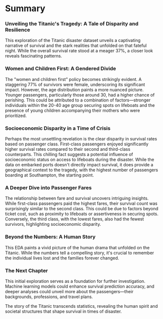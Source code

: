 # Summary

### Unveiling the Titanic's Tragedy: A Tale of Disparity and Resilience

This exploration of the Titanic disaster dataset unveils a captivating narrative of survival and the stark realities that unfolded on that fateful night. While the overall survival rate stood at a meager 37%, a closer look reveals fascinating patterns.

### Women and Children First: A Gendered Divide

The "women and children first" policy becomes strikingly evident. A staggering 77% of survivors were female, underscoring its significant impact. However, the age distribution paints a more nuanced picture. Younger passengers, particularly those around 30, had a higher chance of perishing. This could be attributed to a combination of factors—stronger individuals within the 20-40 age group securing spots on lifeboats and the presence of young children accompanying their mothers who were prioritized.

### Socioeconomic Disparity in a Time of Crisis

Perhaps the most unsettling revelation is the clear disparity in survival rates based on passenger class. First-class passengers enjoyed significantly higher survival rates compared to their second and third-class counterparts. This chilling fact suggests a potential influence of socioeconomic status on access to lifeboats during the disaster. While the data on embarked ports doesn't directly impact survival, it does provide a geographical context to the tragedy, with the highest number of passengers boarding at Southampton, the starting point.

### A Deeper Dive into Passenger Fares

The relationship between fare and survival uncovers intriguing insights. While first-class passengers paid the highest fares, their survival count was surprisingly similar to the second class. This could be due to factors beyond ticket cost, such as proximity to lifeboats or assertiveness in securing spots. Conversely, the third class, with the lowest fares, also had the fewest survivors, highlighting socioeconomic disparity.

### Beyond the Numbers: A Human Story

This EDA paints a vivid picture of the human drama that unfolded on the Titanic. While the numbers tell a compelling story, it's crucial to remember the individual lives lost and the families forever changed.

### The Next Chapter

This initial exploration serves as a foundation for further investigation. Machine learning models could enhance survival prediction accuracy, and deeper analyses could unveil more about the passengers—their backgrounds, professions, and travel plans.

The story of the Titanic transcends statistics, revealing the human spirit and societal structures that shape survival in times of disaster.
